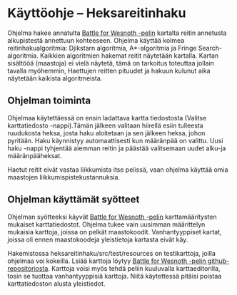 # Käyttöohje – Heksareitinhaku

Ohjelma hakee annatulta  [Battle for Wesnoth -pelin](https://www.wesnoth.org/) kartalta reitin annetusta alkupistestä annettuun kohteeseen. Ohjelma käyttää kolmea reitinhakualgoritmia: Djikstarn algoritmia, A*-algoritmia ja Fringe Search-algoritmia. Kaikkien algoritmien hakemat reitit näytetään kartalla. Kartan sisältööä (maastoja) ei vielä näytetä, tämä on tarkoitus toteuttaa jollain tavalla myöhemmin, Haettujen reitten pituudet ja hakuun kulunut aika näytetään kaikista algoritmeista.


## Ohjelman toiminta

Ohjelmaa käytettäessä on ensin ladattava kartta tiedostosta (Valitse karttatiedosto -nappi).Tämän jälkeen valitaan hiirellä esiin tulleesta ruudukosta heksa, josta haku aloitetaan ja sen jälkeen heksa, johon pyritään. Haku käynnistyy automaattisesti kun määränpää on valittu. Uusi haku -nappi tyhjentää aiemman reitin ja päästää valitsemaan uudet alku-ja määränpääheksat. 

Haetut reitit eivät vastaa liikkumista itse pelissä, vaan ohjelma käyttää omia maastojen liikkumispistekustannuksia.

## Ohjelman käyttämät syötteet

Ohjelman syötteeksi käyvät [Battle for Wesnoth -pelin](https://www.wesnoth.org/) karttamääritysten mukaiset karttatiedostot. Ohjelma tukee vain uusimman määrittelyn mukaisia karttoja, joissa on pelkät maastokoodit. Vanhantyyppiset kartat, joissa oli ennen maastokoodeja yleistietoja kartasta eivät käy.

Hakemistossa heksareitinhaku/src/test/resources on testikarttoja, joilla ohjelmaa voi kokeilla.
Lsiää karttoja löytyy [Battle for Wesnoth -pelin github-repositoriosta](https://github.com/wesnoth/wesnoth). Karttoja voisi myös tehdä peliin kuuluvalla karttaeditorilla, tosin se tuottaa vanhantyyppisiä karttoja. Niitä käytettessä pitäisi poistaa karttatiedoston alusta yleistiedot.

